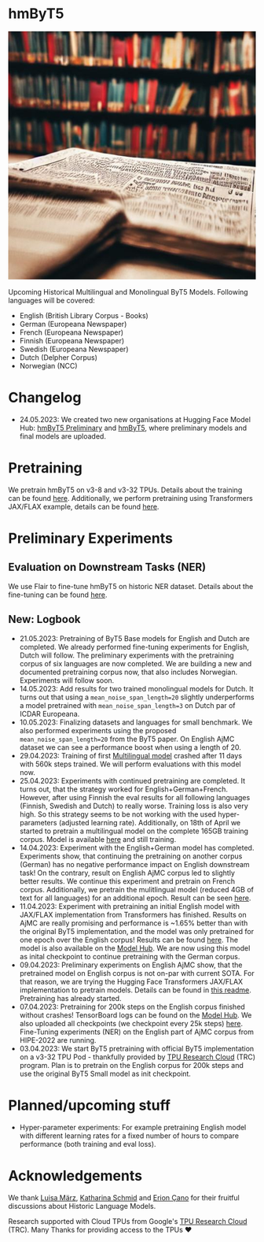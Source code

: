 # hmByT5

[![🤗](logo.jpeg "🤗")](https://github.com/stefan-it/hmByT5)

Upcoming Historical Multilingual and Monolingual ByT5 Models. Following languages will be covered:

* English (British Library Corpus - Books)
* German (Europeana Newspaper)
* French (Europeana Newspaper)
* Finnish (Europeana Newspaper)
* Swedish (Europeana Newspaper)
* Dutch (Delpher Corpus)
* Norwegian (NCC)

# Changelog

* 24.05.2023: We created two new organisations at Hugging Face Model Hub: [hmByT5 Preliminary](https://huggingface.co/hmbyt5-preliminary)
              and [hmByT5](https://huggingface.co/hmbyt5), where preliminary models and final models are uploaded.

# Pretraining

We pretrain hmByT5 on v3-8 and v3-32 TPUs. Details about the training can be found [here](hmbyt5/README.md).
Additionally, we perform pretraining using Transformers JAX/FLAX example, details can be found
[here](hmbyt5-flax/README.md).

# Preliminary Experiments

## Evaluation on Downstream Tasks (NER)

We use Flair to fine-tune hmByT5 on historic NER dataset. Details about the fine-tuning can be found
[here](bench/README-PRELIMINARY.md).

## **New**: Logbook

* 21.05.2023: Pretraining of ByT5 Base models for English and Dutch are completed. We already performed fine-tuning
              experiments for English, Dutch will follow. The preliminary experiments with the pretraining corpus of
              six languages are now completed. We are building a new and documented pretraining corpus now, that also
              includes Norwegian. Experiments will follow soon.
* 14.05.2023: Add results for two trained monolingual models for Dutch. It turns out that using a `mean_noise_span_length=20`
              slightly underperforms a model pretrained with `mean_noise_span_length=3` on Dutch par of ICDAR Europeana.
* 10.05.2023: Finalizing datasets and languages for small benchmark. We also performed experiments using the proposed
              `mean_noise_span_length=20` from the ByT5 paper. On English AjMC dataset we can see a performance boost
              when using a length of 20.
* 29.04.2023: Training of first [Multilingual model](https://huggingface.co/stefan-it/byt5-small-historic-multilingual-flax)
              crashed after 11 days with 560k steps trained. We will perform evaluations with this model now.
* 25.04.2023: Experiments with continued pretraining are completed. It turns out, that the strategy worked for
              English+German+French. However, after using Finnish the eval results for all following languages (Finnish,
              Swedish and Dutch) to really worse. Training loss is also very high. So this strategy seems to be not
              working with the used hyper-parameters (adjusted learning rate). Additionally, on 18th of April we started
              to pretrain a multilingual model on the complete 165GB training corpus. Model is available
              [here](https://huggingface.co/stefan-it/byt5-small-historic-multilingual-flax) and still training.
* 14.04.2023: Experiment with the English+German model has completed. Experiments show, that continuing the pretraining
              on another corpus (German) has no negative performance impact on English downstream task! On the contrary,
              result on English AjMC corpus led to slightly better results. We continue this experiment and pretrain
              on French corpus. Additionally, we pretrain the mulitlingual model (reduced 4GB of text for all languages)
              for an additional epoch. Result can be seen [here](bench/README-PRELIMINARY.md).
* 11.04.2023: Experiment with pretraining an initial English model with JAX/FLAX implementation from Transformers has
              finished. Results on AjMC are really promising and performance is ~1.65% better than with the original
              ByT5 implementation, and the model was only pretrained for one epoch over the English corpus! Results
              can be found [here](bench/README-PRELIMINARY.md). The model is also available on the [Model Hub](https://huggingface.co/stefan-it/byt5-small-english).
              We are now using this model as inital checkpoint to continue pretraining with the German corpus.
* 09.04.2023: Preliminary experiments on English AjMC show, that the pretrained model on English corpus is not on-par
              with current SOTA. For that reason, we are trying the Hugging Face Transformers JAX/FLAX implementation
              to pretrain models. Details can be found in [this readme](hmbyt5-flax/README.md). Pretraining has already
              started.
* 07.04.2023: Pretraining for 200k steps on the English corpus finished without crashes! TensorBoard logs can be found
              on the [Model Hub](https://huggingface.co/stefan-it/byt5-small-historic-multilingual/tensorboard). We
              also uploaded all checkpoints (we checkpoint every 25k steps)
              [here](https://huggingface.co/stefan-it/byt5-small-historic-multilingual). Fine-Tuning experiments (NER)
              on the English part of AjMC corpus from HIPE-2022 are running.
* 03.04.2023: We start ByT5 pretraining with official ByT5 implementation on a v3-32 TPU Pod - thankfully provided by
              [TPU Research Cloud](https://sites.research.google/trc/about/) (TRC) program. Plan is to pretrain on the
              English corpus for 200k steps and use the original ByT5 Small model as init checkpoint.

# Planned/upcoming stuff

* Hyper-parameter experiments: For example pretraining English model with different learning rates for a fixed number of
  hours to compare performance (both training and eval loss).

# Acknowledgements

We thank [Luisa März](https://github.com/LuisaMaerz), [Katharina Schmid](https://github.com/schmika) and
[Erion Çano](https://github.com/erionc) for their fruitful discussions about Historic Language Models.

Research supported with Cloud TPUs from Google's [TPU Research Cloud](https://sites.research.google/trc/about/) (TRC).
Many Thanks for providing access to the TPUs ❤️

